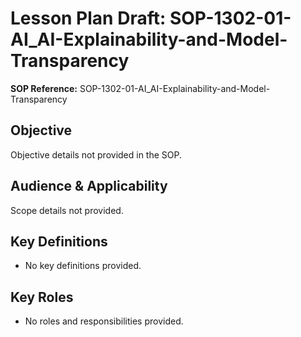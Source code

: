 # Lesson Plan Draft: SOP-1302-01-AI_AI-Explainability-and-Model-Transparency

**SOP Reference:** SOP-1302-01-AI_AI-Explainability-and-Model-Transparency

## Objective

Objective details not provided in the SOP.

## Audience & Applicability

Scope details not provided.

## Key Definitions

- No key definitions provided.

## Key Roles

- No roles and responsibilities provided.
